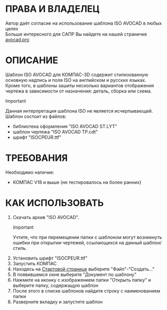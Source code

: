 # ПРАВА И ВЛАДЕЛЕЦ 
Автор даёт согласие на использование шаблона ISO AVOCAD в любых целях  
Больше интересного для САПР Вы найдете на нашей страничке [avocad.pro](https://avocad.pro/)

# ОПИСАНИЕ
Шаблон ISO AVOCAD для КОМПАС-3D содержит стилизованную основную надпись и поля ISO на английском и русских языках.  
Кроме того, в шаблоны зашиты несколько вариантов отображения чертежа в зависимости от назначения: деталь, сборка или схема.  
> [!IMPORTANT]
> Данная интерпретация шаблона ISO не является исчерпывающей.
Шаблон состоит из файлов:
- библиотека оформления "ISO AVOCAD ST.LYT"
- шаблон чертежа "ISO AVOCAD TP.cdt"
- шрифт "ISOCPEUR.ttf"
 
# ТРЕБОВАНИЯ
Необходимо наличие:
- КОМПАС V18 и выше (не тестировалось на более ранних)

# КАК ИСПОЛЬЗОВАТЬ
1. Скачать архив "ISO AVOCAD".  
   > [!IMPORTANT]
   > Учтите, что при перемещении папки с шаблоном могут возникнуть ошибки при открытии чертежей, ссылающихся на данный шаблон/стиль.
2. Установить шрифт "ISOCPEUR.ttf"
3. Запустить КОМПАС
4. Находясь на [Стартовой странице](https://help.ascon.ru/KOMPAS/23/ru-RU/idr_mainframe_full.html) выберите "Файл"-"Создать..."
5. В появившемся окне выберите "Документ по шаблону"
6. Нажмите на иконку с изображением папки "Открыть папку" и выберите папку, содержащую шаблон
7. После этого в списке шаблонов найдите строку с наименованием папки
8. Разверните вкладку и запустите шаблон

